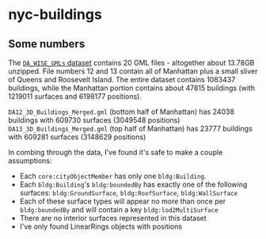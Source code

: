 # nyc-buildings

## Some numbers

The [`DA_WISE_GMLs` dataset](https://www1.nyc.gov/site/doitt/initiatives/3d-building.page) contains 20
GML files - altogether about 13.78GB unzipped. File numbers 12 and 13 contain all of Manhattan plus a small sliver of Queens and Roosevelt Island. The entire dataset contains 1083437 buildings, while the Manhattan portion contains about 47815 buildings (with 1219011 surfaces and 6198177 positions).

`DA12_3D_Buildings_Merged.gml` (bottom half of Manhattan) has 24038 buildings with 609730 surfaces (3049548 positions)
`DA13_3D_Buildings_Merged.gml` (top half of Manhattan) has 23777 buildings with 609281 surfaces (3148629 positions)

In combing through the data, I've found it's safe to make a couple assumptions:

* Each `core:cityObjectMember` has only one `bldg:Building`.
* Each `bldg:Building`'s `bldg:boundedBy` has exactly one of the following surfaces: `bldg:GroundSurface`, `bldg:RoofSurface`, `bldg:WallSurface`
* Each of these surface types will appear no more than once per `bldg:boundedBy` and will contain a key `bldg:lod2MultiSurface`
* There are no interior surfaces represented in this dataset
* I've only found LinearRings objects with positions

